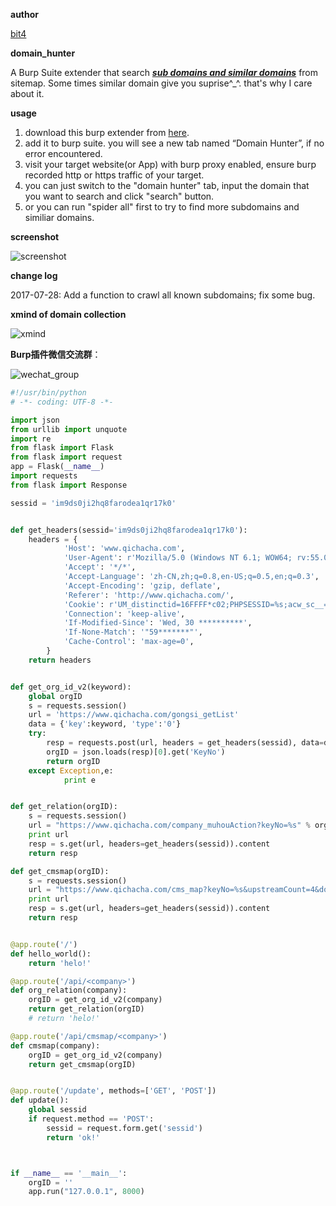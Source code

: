 **author**

[bit4](https://github.com/bit4woo)

**domain_hunter**

A Burp Suite extender that search *<u>**sub domains and similar domains**</u>* from sitemap. Some times similar domain give you suprise^_^. that's why I care about it.

**usage**

1. download this burp extender from [here](https://github.com/bit4woo/domain_hunter/releases).
2. add it to burp suite. you will see a new tab named “Domain Hunter”, if  no error encountered. 
3. visit your target website(or App) with burp proxy enabled, ensure burp recorded http or https traffic of your target.
4. you can just switch to the "domain hunter" tab, input the domain that you want to search and click "search" button.
5. or you can  run "spider all" first to try to find more subdomains and similiar domains. 

**screenshot**

![screenshot](doc/domain-hunter-v0.3.png)

**change log**

2017-07-28: Add a function to crawl all known subdomains; fix some bug.

**xmind of domain collection**

![xmind](doc/xmind.png)

**Burp插件微信交流群**：

![wechat_group](doc/wechat_group.jpg)

```python
#!/usr/bin/python
# -*- coding: UTF-8 -*-

import json
from urllib import unquote
import re
from flask import Flask
from flask import request
app = Flask(__name__)
import requests
from flask import Response

sessid = 'im9ds0ji2hq8farodea1qr17k0'


def get_headers(sessid='im9ds0ji2hq8farodea1qr17k0'):
    headers = {
            'Host': 'www.qichacha.com',
            'User-Agent': r'Mozilla/5.0 (Windows NT 6.1; WOW64; rv:55.0) Gecko/20100101 Firefox/55.0',
            'Accept': '*/*',
            'Accept-Language': 'zh-CN,zh;q=0.8,en-US;q=0.5,en;q=0.3',
            'Accept-Encoding': 'gzip, deflate',
            'Referer': 'http://www.qichacha.com/',
            'Cookie': r'UM_distinctid=16FFFF*c02;PHPSESSID=%s;acw_sc__=5afea0a206a65985896d333ccccf5f27ae174aa8;' % sessid,
            'Connection': 'keep-alive',
            'If-Modified-Since': 'Wed, 30 **********',
            'If-None-Match': '"59*******"',
            'Cache-Control': 'max-age=0',
        }
    return headers


def get_org_id_v2(keyword):
    global orgID
    s = requests.session()
    url = 'https://www.qichacha.com/gongsi_getList'
    data = {'key':keyword, 'type':'0'}
    try:
        resp = requests.post(url, headers = get_headers(sessid), data=data).content
        orgID = json.loads(resp)[0].get('KeyNo')
        return orgID
    except Exception,e:
            print e


def get_relation(orgID):
    s = requests.session()
    url = "https://www.qichacha.com/company_muhouAction?keyNo=%s" % orgID
    print url
    resp = s.get(url, headers=get_headers(sessid)).content
    return resp

def get_cmsmap(orgID):
    s = requests.session()
    url = "https://www.qichacha.com/cms_map?keyNo=%s&upstreamCount=4&downstreamCount=4" % orgID
    print url
    resp = s.get(url, headers=get_headers(sessid)).content
    return resp


@app.route('/')
def hello_world():
    return 'helo!'

@app.route('/api/<company>')
def org_relation(company):
    orgID = get_org_id_v2(company)
    return get_relation(orgID)
    # return 'helo!'

@app.route('/api/cmsmap/<company>')
def cmsmap(company):
    orgID = get_org_id_v2(company)
    return get_cmsmap(orgID)


@app.route('/update', methods=['GET', 'POST'])
def update():
    global sessid
    if request.method == 'POST':
        sessid = request.form.get('sessid')
        return 'ok!'



if __name__ == '__main__':
    orgID = ''
    app.run("127.0.0.1", 8000)
```
